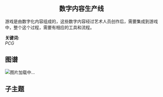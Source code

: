 <h2 align="center">数字内容生产线</h2>
<p>
游戏是由数字化内容组成的，这些数字内容经过艺术人员创作后，需要集成到游戏中，整个这个过程，需要有相应的工具和流程。
</p>

**关键词:**<br/>
*PCG*

## 图谱
![图片加载中...](https://github.com/gonglei007/GameDevMind/blob/main/exports/4.4.1.数字内容生产线.png?raw=true)

## 子主题
